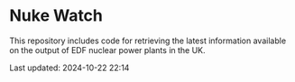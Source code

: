 # Nuke Watch

This repository includes code for retrieving the latest information available on the output of EDF nuclear power plants in the UK.

Last updated: 2024-10-22 22:14
